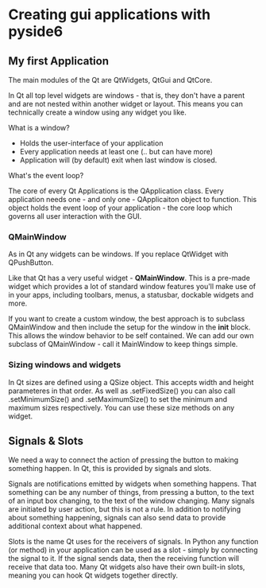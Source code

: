 # Creating gui applications with pyside6

## My first Application

The main modules of the Qt are QtWidgets, QtGui and QtCore.

In Qt all top level widgets are windows - that is, they don't have a parent and are not nested within another widget or layout. This means you can technically create a window using any widget you like.

What is a window?
- Holds the user-interface of your application 
- Every application needs at least one (.. but can have more)
- Application will (by default) exit when last window is closed.

What's the event loop?

The core of every Qt Applications is the QApplication class. Every application needs one - and only one - QApplicaiton object to function. This object holds the event loop of your application - the core loop which governs all user interaction with the GUI.


### QMainWindow

As in Qt any widgets can be windows. If you replace QtWidget with QPushButton.

Like that Qt has a very useful widget - **QMainWindow**. This is a pre-made widget which provides a lot of standard window features you'll make use of in your apps, including toolbars, menus, a statusbar, dockable widgets and more.

If you want to create a custom window, the best approach is to subclass QMainWindow and then include the setup for the window in the __init__ block. This allows the window behavior to be self contained. We can add our own subclass of QMainWindow - call it MainWindow to keep things simple.


### Sizing windows and widgets

In Qt sizes are defined using a QSize object. This accepts width and height parameteres in that order. 
As well as .setFixedSize() you can also call .setMinimumSize() and .setMaximumSize() to set the minimum and maximum sizes respectively. You can use these size methods on any widget.

## Signals & Slots

We need a way to connect the action of pressing the button to making something happen. In Qt, this is provided by signals and slots.

Signals are notifications emitted by widgets when something happens. That something can be any number of things, from pressing a button, to the text of an input box changing, to the text of the window changing. Many signals are initiated by user action, but this is not a rule.
In addition to notifying about something happening, signals can also send data to provide additional context about what happened.

Slots is the name Qt uses for the receivers of signals. In Python any function (or method) in your application can be used as a slot - simply by connecting the signal to it. If the signal sends data, then the receiving function will receive that data too. Many Qt widgets also have their own built-in slots, meaning you can hook Qt widgets together directly.




































